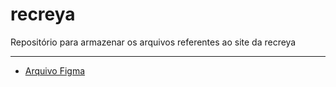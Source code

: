 # recreya
Repositório para armazenar os arquivos referentes ao site da recreya

---

- [Arquivo Figma](https://www.figma.com/design/4ERE0utyadqUiBPKlUtR27/Recreya?t=Ln24FDwQSXIfQCAi-0)

